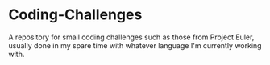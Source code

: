 # Coding-Challenges
A repository for small coding challenges such as those from Project Euler, usually done in my spare time with whatever language I'm currently working with.
